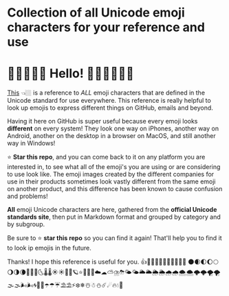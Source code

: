 # Collection of all Unicode emoji characters for your reference and use

# 👋👋🏻👋🏼 Hello! 👋🏽👋🏾👋🏿

[This](All-official-Unicode-emoji-characters-grouped-by-category.md) 👈🏼 is a reference to *ALL* emoji characters that are defined in the Unicode standard for use everywhere. This reference is really helpful to look up emojis to express different things on GitHub, emails and beyond. 

Having it here on GitHub is super useful because every emoji looks **different** on every system! They look one way on iPhones, another way on Android, another on the desktop in a browser on MacOS, and still another way in Windows!

⭐ **Star this repo**, and you can come back to it on any platform you are interested in, to see what all of the emoji's you are using or are considering to use look like. The emoji images created by the different companies for use in their products sometimes look vastly different from the same emoji on another product, and this difference has been known to cause confusion and problems!

**All** emoji Unicode characters are here, gathered from the **official Unicode standards site**, then put in Markdown format and grouped by category and by subgroup.
<!-- [official Unicode standards site](https://www.unicode.org/emoji/charts/full-emoji-list.html) -->

Be sure to ⭐ **star this repo** so you can find it again! That'll help you to find it to look ip emojis in the future.

Thanks! I hope this reference is useful for you. 👍👍🏻👍🏼👍🏽👍🏾👍🏿
🌑🌒🌓🌔🌕🌖🌗🌘🌙🌚🌛🌜🌡️🌡☀️☀🌝🌞🪐⭐🌟🌠🌌☁️☁⛅⛈️⛈🌤️🌤🌥️🌥🌦️🌦🌧️🌧🌨️🌨🌩️🌩🌪️🌪🌫️🌫🌬️🌬🌀🌈🌂☂️☂☔⛱️⛱⚡❄️❄☃️☃⛄☄️☄🔥💧🌊
